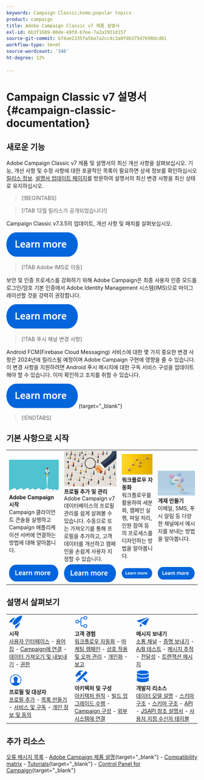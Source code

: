 ```yaml
---
keywords: Campaign Classic;home;popular topics
product: campaign
title: Adobe Campaign Classic v7 제품 설명서
exl-id: 6b3f1689-80de-49fd-b7ee-7a2a1931d157
source-git-commit: b74ae2335fa5ba7a2cc4c3a0fdb375d7698dcd81
workflow-type: tm+mt
source-wordcount: '346'
ht-degree: 12%

---
```


# Campaign Classic v7 설명서 {#campaign-classic-documentation}

<!--![](platform/using/assets/do-not-localize/banner_acc_doc.jpg) -->

## 새로운 기능

Adobe Campaign Classic v7 제품 및 설명서의 최신 개선 사항을 살펴보십시오. 기능, 개선 사항 및 수정 사항에 대한 포괄적인 목록이 필요하면 상세 정보를 확인하십시오 [릴리스 정보](rn/using/latest-release.md).  [설명서 업데이트 페이지](rn/using/documentation-updates.md)를 방문하여 설명서의 최신 변경 사항을 최신 상태로 유지하십시오.

>[!BEGINTABS]


>[!TAB 12월 릴리스가 공개되었습니다!]

Campaign Classic v7.3.5의 업데이트, 개선 사항 및 패치를 살펴보십시오.

[![이미지](assets/do-not-localize/learn-more-button.svg)](rn/using/latest-release.md)

>[!TAB Adobe IMS로 이동]

보안 및 인증 프로세스를 강화하기 위해 Adobe Campaign은 최종 사용자 인증 모드를 로그인/암호 기본 인증에서 Adobe Identity Management 시스템(IMS)으로 마이그레이션할 것을 강력히 권장합니다.

[![이미지](assets/do-not-localize/learn-more-button.svg)](technotes/using/migrate-users-to-ims.md)


>[!TAB 푸시 채널 변경 사항]

Android FCM(Firebase Cloud Messaging) 서비스에 대한 몇 가지 중요한 변경 사항은 2024년에 릴리스될 예정이며 Adobe Campaign 구현에 영향을 줄 수 있습니다. 이 변경 사항을 지원하려면 Android 푸시 메시지에 대한 구독 서비스 구성을 업데이트해야 할 수 있습니다. 이미 확인하고 조치를 취할 수 있습니다.

[![이미지](assets/do-not-localize/learn-more-button.svg)](https://experienceleague.adobe.com/docs/campaign/technotes-ac/tn-new/push-technote.html){target="_blank"}


>[!ENDTABS]

## 기본 사항으로 시작

<table style="table-layout:fixed">
  <tr style="border: 0;">
    <td>
    <a href="platform/using/launching-adobe-campaign.md"><img src="assets/do-not-localize/start-launch.png"></a></a>
    <div><strong>Adobe Campaign 시작</strong><br/>Campaign 클라이언트 콘솔을 실행하고 Campaign 애플리케이션 서버에 연결하는 방법에 대해 알아봅니다.</div>
    </td>
    <td>
    <a href="platform/using/about-profiles.md"><img src="assets/do-not-localize/start-profiles.png"></a>
    <div><strong>프로필 추가 및 관리</strong><br/>Adobe Campaign v7 데이터베이스의 프로필 관리를 쉽게 살펴볼 수 있습니다. 수동으로 또는 가져오기를 통해 프로필을 추가하고, 고객 데이터를 개선하고 캠페인을 손쉽게 사용자 지정할 수 있습니다.</div>
    </td>
    <td>
    <a href="workflow/using/about-workflows.md"><img src="assets/do-not-localize/start-workflows.jpeg"></a>
    <div><strong>워크플로우 자동화</strong><br/>워크플로우를 활용하여 세분화, 캠페인 실행, 파일 처리, 인원 참여 등의 프로세스를 디자인하는 방법을 알아봅니다.
    </div></td>
    <td>
    <a href="delivery/using/steps-about-delivery-creation-steps.md"><img src="assets/do-not-localize/start-deliveries.jpeg"></a>
    <div><strong>게재 만들기</strong><br/>이메일, SMS, 푸시 알림 등 다양한 채널에서 메시지를 보내는 방법을 알아봅니다.</div>
    </td>
  </tr>
  <tr style="border: 0;">
    <td align="center"><a href="platform/using/launching-adobe-campaign.md"><img src="assets/do-not-localize/learn-more-button.svg"></a></td>
    <td align="center"><a href="platform/using/about-profiles.md"><img src="assets/do-not-localize/learn-more-button.svg"></a></td>
    <td align="center"><a href="workflow/using/about-workflows.md"><img src="assets/do-not-localize/learn-more-button.svg"></a></td>
    <td align="center"><a href="delivery/using/steps-about-delivery-creation-steps.md"><img src="assets/do-not-localize/learn-more-button.svg"></a></td>
    </tr>
</table>

## 설명서 살펴보기

<table style="table-layout:auto">
  <tr style="border: 0;">
    <td>
      <img src="assets/do-not-localize/icon-start.svg" width="35px">
    <br/>
      <strong>시작</strong><br/><a href="platform/using/adobe-campaign-workspace.md">사용자 인터페이스</a> - <a href="platform/using/ac-glossary.md">용어집</a> - <a href="platform/using/launching-adobe-campaign.md">Campaign에 연결</a> - <a href="platform/using/get-started-data-import-export.md">데이터 가져오기 및 내보내기</a> - <a href="platform/using/access-management.md">권한</a>
    </td>
    <td>
      <img src="assets/do-not-localize/icon-experience.svg" width="35px">
    <br/>
      <strong>고객 경험</strong><br/><a href="workflow/using/about-workflows.md">워크플로우 자동화</a> - <a href="campaign/using/setting-up-marketing-campaigns.md">마케팅 캠페인</a> - <a href="interaction/using/interaction-and-offer-management.md">상호 작용 및 오퍼 관리</a> - <a href="delivery/using/about-personalization.md">개인화</a> - <a href="reporting/using/about-adobe-campaign-reporting-tools.md">보고</a>
    </td>
    <td>
      <img src="assets/do-not-localize/icon-send.svg" width="35px">
    <br/>
      <strong>메시지 보내기</strong><br/><a href="delivery/using/communication-channels.md">소통 채널</a> - <a href="delivery/using/steps-about-delivery-creation-steps.md#sending-a-proof">증명 보내기</a> - <a href="delivery/using/get-started-a-b-testing.md">A/B 테스트</a> - <a href="delivery/using/about-message-tracking.md">메시지 추적</a> - <a href="delivery/using/about-deliverability.md">전달성</a> - <a href="message-center/using/about-transactional-messaging.md">트랜잭션 메시지</a>
    </td>
  </tr>
  <tr style="border: 0;">
    <td>
      <img src="assets/do-not-localize/icon_profile-audience.svg" width="35px">
      <br/>
      <strong>프로필 및 대상자</strong><br/><a href="platform/using/adding-profiles.md">프로필 추가</a> - <a href="platform/using/creating-and-managing-lists.md">목록 만들기</a> - <a href="delivery/using/about-services-and-subscriptions.md">서비스 및 구독</a> - <a href="platform/using/privacy-management.md">개인 정보 및 동의</a>
    </td>
    <td>
      <img src="assets/do-not-localize/icon-configure.svg" width="35px">
      <br/>
      <strong>아키텍처 및 구성</strong><br/><a href="production/using/general-architecture.md">아키텍처 원칙</a> - <a href="production/using/build-upgrade.md">빌드 업그레이드 수행</a> - <a href="production/using/configuration.md">Campaign 구성</a> - <a href="installation/using/external-accounts.md">외부 시스템에 연결</a>
    </td>
    <td>
      <img src="assets/do-not-localize/icon-dev.svg" width="35px">
      <br/>
      <strong>개발자 리소스</strong><br/><a href="configuration/using/about-data-model.md">데이터 모델 설명</a> - <a href="configuration/using/about-schema-reference.md">스키마 구조</a> - <a href="configuration/using/editing-forms.md">스키마 구조</a> - <a href="configuration/using/about-web-services.md">API</a> - <a href="https://experienceleague.adobe.com/developer/campaign-api/api/index.html?lang=ko">JSAPI 참조 설명서</a> - <a href="configuration/using/about-custom-recipient-table.md">사용자 지정 수신자 테이블</a>
    </td>
  </tr>
</table>

## 추가 리소스

[오류 메시지 목록](https://experienceleague.adobe.com/developer/campaign-errors/error_codes.html?lang=ko) - [Adobe Campaign 제품 설명](https://helpx.adobe.com/kr/legal/product-descriptions/adobe-campaign-managed-cloud-services.html){target="_blank"} - [Compatibility matrix](rn/using/compatibility-matrix.md) - [Tutorials](https://experienceleague.adobe.com/docs/campaign-classic-learn/tutorials/overview.html?lang=ko){target="_blank"} - [Control Panel for Campaign](https://experienceleague.adobe.com/docs/control-panel/using/discover-control-panel/key-features.html?lang=ko){target="_blank"}
